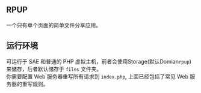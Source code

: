 ## RPUP

一个只有单个页面的简单文件分享应用。

## 运行环境

可运行于 SAE 和普通的 PHP 虚拟主机，前者会使用Storage(默认Domian`rpup`)来储存，后者默认储存于 `files` 文件夹。  
你需要配置 Web 服务器重写所有请求到 `index.php`, 上面已经包括了常见 Web 服务器的重写规则。
